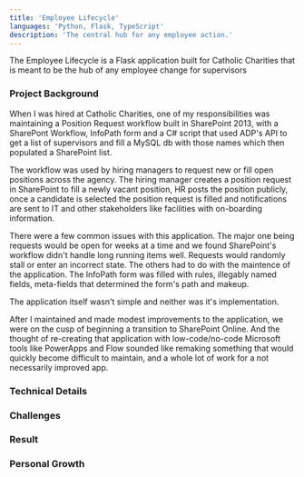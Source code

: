 ```yaml
---
title: 'Employee Lifecycle'
languages: 'Python, Flask, TypeScript'
description: 'The central hub for any employee action.'
---
```


The Employee Lifecycle is a Flask application built for Catholic Charities that is meant to be the hub of any employee change for supervisors

### Project Background
When I was hired at Catholic Charities, one of my responsibilities was maintaining a Position Request workflow built in SharePoint 2013, with a SharePont Workflow, InfoPath form and a C# script that used ADP's API to get a list of supervisors and fill a MySQL db with those names which then populated a SharePoint list.

The workflow was used by hiring managers to request new or fill open positions across the agency. The hiring manager creates a position request in SharePoint to fill a newly vacant position, HR posts the position publicly, once a candidate is selected the position request is filled and notifications are sent to IT and other stakeholders like facilities with on-boarding information.

There were a few common issues with this application. The major one being requests would be open for weeks at a time and we found SharePoint's workflow didn't handle long running items well. Requests would randomly stall or enter an incorrect state. The others had to do with the maintence of the application. The InfoPath form was filled with rules, illegably named fields, meta-fields that determined the form's path and makeup.

The application itself wasn't simple and neither was it's implementation.

After I maintained and made modest improvements to the application, we were on the cusp of beginning a transition to SharePoint Online. And the thought of re-creating that application with low-code/no-code Microsoft tools like PowerApps and Flow sounded like remaking something that would quickly become difficult to maintain, and a whole lot of work for a not necessarily improved app.

### Technical Details

### Challenges

### Result

### Personal Growth
